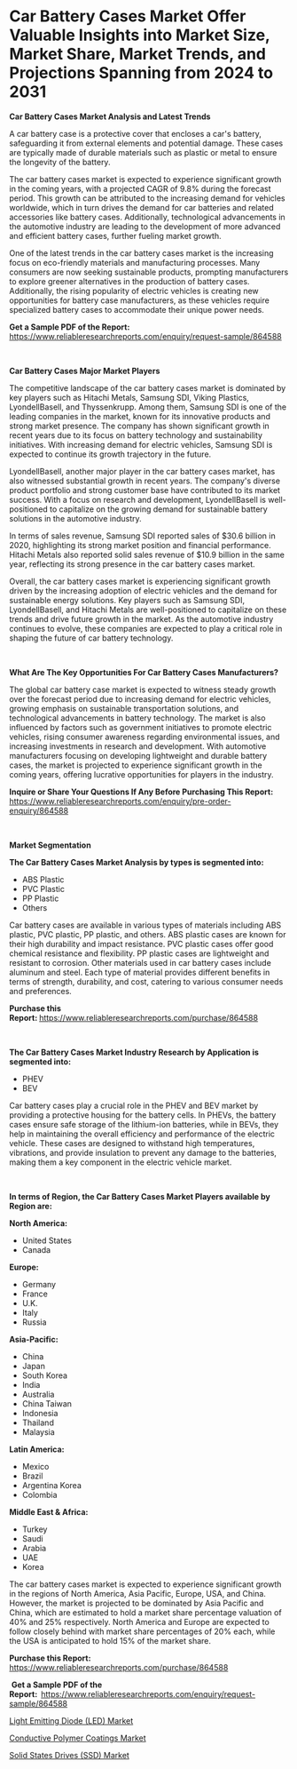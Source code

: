 <p><h1>Car Battery Cases Market Offer Valuable Insights into Market Size, Market Share, Market Trends, and Projections Spanning from 2024 to 2031</h1></p><p><strong>Car Battery Cases Market Analysis and Latest Trends</strong></p>
<p><p>A car battery case is a protective cover that encloses a car's battery, safeguarding it from external elements and potential damage. These cases are typically made of durable materials such as plastic or metal to ensure the longevity of the battery.</p><p>The car battery cases market is expected to experience significant growth in the coming years, with a projected CAGR of 9.8% during the forecast period. This growth can be attributed to the increasing demand for vehicles worldwide, which in turn drives the demand for car batteries and related accessories like battery cases. Additionally, technological advancements in the automotive industry are leading to the development of more advanced and efficient battery cases, further fueling market growth.</p><p>One of the latest trends in the car battery cases market is the increasing focus on eco-friendly materials and manufacturing processes. Many consumers are now seeking sustainable products, prompting manufacturers to explore greener alternatives in the production of battery cases. Additionally, the rising popularity of electric vehicles is creating new opportunities for battery case manufacturers, as these vehicles require specialized battery cases to accommodate their unique power needs.</p></p>
<p><strong>Get a Sample PDF of the Report:&nbsp;</strong> <a href="https://www.reliableresearchreports.com/enquiry/request-sample/864588">https://www.reliableresearchreports.com/enquiry/request-sample/864588</a></p>
<p>&nbsp;</p>
<p><strong>Car Battery Cases Major Market Players</strong></p>
<p><p>The competitive landscape of the car battery cases market is dominated by key players such as Hitachi Metals, Samsung SDI, Viking Plastics, LyondellBasell, and Thyssenkrupp. Among them, Samsung SDI is one of the leading companies in the market, known for its innovative products and strong market presence. The company has shown significant growth in recent years due to its focus on battery technology and sustainability initiatives. With increasing demand for electric vehicles, Samsung SDI is expected to continue its growth trajectory in the future.</p><p>LyondellBasell, another major player in the car battery cases market, has also witnessed substantial growth in recent years. The company's diverse product portfolio and strong customer base have contributed to its market success. With a focus on research and development, LyondellBasell is well-positioned to capitalize on the growing demand for sustainable battery solutions in the automotive industry.</p><p>In terms of sales revenue, Samsung SDI reported sales of $30.6 billion in 2020, highlighting its strong market position and financial performance. Hitachi Metals also reported solid sales revenue of $10.9 billion in the same year, reflecting its strong presence in the car battery cases market.</p><p>Overall, the car battery cases market is experiencing significant growth driven by the increasing adoption of electric vehicles and the demand for sustainable energy solutions. Key players such as Samsung SDI, LyondellBasell, and Hitachi Metals are well-positioned to capitalize on these trends and drive future growth in the market. As the automotive industry continues to evolve, these companies are expected to play a critical role in shaping the future of car battery technology.</p></p>
<p>&nbsp;</p>
<p><strong>What Are The Key Opportunities For Car Battery Cases Manufacturers?</strong></p>
<p><p>The global car battery case market is expected to witness steady growth over the forecast period due to increasing demand for electric vehicles, growing emphasis on sustainable transportation solutions, and technological advancements in battery technology. The market is also influenced by factors such as government initiatives to promote electric vehicles, rising consumer awareness regarding environmental issues, and increasing investments in research and development. With automotive manufacturers focusing on developing lightweight and durable battery cases, the market is projected to experience significant growth in the coming years, offering lucrative opportunities for players in the industry.</p></p>
<p><strong>Inquire or Share Your Questions If Any Before Purchasing This Report:</strong> <a href="https://www.reliableresearchreports.com/enquiry/pre-order-enquiry/864588">https://www.reliableresearchreports.com/enquiry/pre-order-enquiry/864588</a></p>
<p>&nbsp;</p>
<p><strong>Market Segmentation</strong></p>
<p><strong>The Car Battery Cases Market Analysis by types is segmented into:</strong></p>
<p><ul><li>ABS Plastic</li><li>PVC Plastic</li><li>PP Plastic</li><li>Others</li></ul></p>
<p><p>Car battery cases are available in various types of materials including ABS plastic, PVC plastic, PP plastic, and others. ABS plastic cases are known for their high durability and impact resistance. PVC plastic cases offer good chemical resistance and flexibility. PP plastic cases are lightweight and resistant to corrosion. Other materials used in car battery cases include aluminum and steel. Each type of material provides different benefits in terms of strength, durability, and cost, catering to various consumer needs and preferences.</p></p>
<p><strong>Purchase this Report:&nbsp;</strong><a href="https://www.reliableresearchreports.com/purchase/864588">https://www.reliableresearchreports.com/purchase/864588</a></p>
<p>&nbsp;</p>
<p><strong>The Car Battery Cases Market Industry Research by Application is segmented into:</strong></p>
<p><ul><li>PHEV</li><li>BEV</li></ul></p>
<p><p>Car battery cases play a crucial role in the PHEV and BEV market by providing a protective housing for the battery cells. In PHEVs, the battery cases ensure safe storage of the lithium-ion batteries, while in BEVs, they help in maintaining the overall efficiency and performance of the electric vehicle. These cases are designed to withstand high temperatures, vibrations, and provide insulation to prevent any damage to the batteries, making them a key component in the electric vehicle market.</p></p>
<p>&nbsp;</p>
<p><strong>In terms of Region, the Car Battery Cases Market Players available by Region are:</strong></p>
<p>
    <p> <strong> North America: </strong>
        <ul>
            <li>United States</li>
            <li>Canada</li>
        </ul>
        </p> 
    <p> <strong> Europe: </strong>
        <ul>
            <li>Germany</li>
            <li>France</li>
            <li>U.K.</li>
            <li>Italy</li>
            <li>Russia</li>
        </ul>
        </p> 
    <p> <strong> Asia-Pacific: </strong>
        <ul>
            <li>China</li>
            <li>Japan</li>
            <li>South Korea</li>
            <li>India</li>
            <li>Australia</li>
            <li>China Taiwan</li>
            <li>Indonesia</li>
            <li>Thailand</li>
            <li>Malaysia</li>
        </ul>
        </p> 
    <p> <strong> Latin America: </strong>
        <ul>
            <li>Mexico</li>
            <li>Brazil</li>
            <li>Argentina Korea</li>
            <li>Colombia</li>
        </ul>
        </p> 
    <p> <strong> Middle East & Africa: </strong>
        <ul>
            <li>Turkey</li>
            <li>Saudi</li>
            <li>Arabia</li>
            <li>UAE</li>
            <li>Korea</li>
        </ul>
    </p>
    </p>
<p><p>The car battery cases market is expected to experience significant growth in the regions of North America, Asia Pacific, Europe, USA, and China. However, the market is projected to be dominated by Asia Pacific and China, which are estimated to hold a market share percentage valuation of 40% and 25% respectively. North America and Europe are expected to follow closely behind with market share percentages of 20% each, while the USA is anticipated to hold 15% of the market share.</p></p>
<p><strong>Purchase this Report: </strong><a href="https://www.reliableresearchreports.com/purchase/864588">https://www.reliableresearchreports.com/purchase/864588</a></p>
<p>&nbsp;<strong>Get a Sample PDF of the Report:&nbsp;&nbsp;</strong><a href="https://www.reliableresearchreports.com/enquiry/request-sample/864588">https://www.reliableresearchreports.com/enquiry/request-sample/864588</a></p>
<p><strong></strong></p>
<p><p><a href="https://view.publitas.com/reportprime-1/light-emitting-diode-led-market-size-and-examines-its-market-scope-with-a-primary-focus-on-growth-opportunities-and-forecasted-trends-spanning-from-2023-to-2030/">Light Emitting Diode (LED) Market</a></p><p><a href="https://view.publitas.com/reportprime-1/conductive-polymer-coatings-market-with-the-goal-of-estimating-the-market-size-and-future-growth-potential-of-various-market-segments-based-on-component-applications-end-user-and-region/">Conductive Polymer Coatings Market</a></p><p><a href="https://view.publitas.com/reportprime-1/solid-states-drives-ssd-market-insights-market-players-and-forecast-till-2030/">Solid States Drives (SSD) Market</a></p></p>